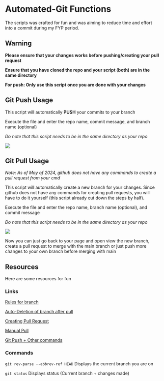 # Automated-Git Functions


The scripts was crafted for fun and was aiming to reduce time and effort into a commit during my FYP period.


## Warning


**Please ensure that your changes works before pushing/creating your pull request**


**Ensure that you have cloned the repo and your script (both) are in the same directory**


**For push: Only use this script once you are done with your changes**


## Git Push Usage


This script will automatically **PUSH** your commits to your branch


Execute the file and enter the repo name, commit message, and branch name (optional)


*Do note that this script needs to be in the same directory as your repo*


![](https://imgur.com/EVAnWwV.png)


## Git Pull Usage


*Note: As of May of 2024, github does not have any commands to create a pull request from your cmd*


This script will automatically create a new branch for your changes. Since github does not have any commands for creating pull requests, you will have to do it yourself (this script already cut down the steps by half).


Execute the file and enter the repo name, branch name (optional), and commit message


*Do note that this script needs to be in the same directory as your repo*


![](https://imgur.com/bVuHnNJ.png)


Now you can just go back to your page and open view the new branch, create a pull request to merge with the main branch or just push more changes to your own branch before merging with main


## Resources


Here are some resources for fun


### Links


[Rules for branch](https://docs.github.com/en/repositories/configuring-branches-and-merges-in-your-repository/managing-rulesets/about-rulesets)


[Auto-Deletion of branch after pull](https://docs.github.com/en/repositories/configuring-branches-and-merges-in-your-repository/configuring-pull-request-merges/managing-the-automatic-deletion-of-branches)


[Creating Pull Request](https://docs.github.com/en/pull-requests/collaborating-with-pull-requests/proposing-changes-to-your-work-with-pull-requests/creating-a-pull-request)


[Manual Pull](https://gist.github.com/ross-spencer/9c5c1f59212638c7c891d393087db6d1)


[Git Push + Other commands](https://github.com/git-guides/git-push)


### Commands


`git rev-parse --abbrev-ref HEAD` Displays the current branch you are on


`git status` Displays status (Current branch + changes made)
